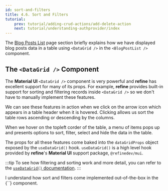 ```yaml
---
id: sort-and-filters
title: 4.6. Sort and Filters
tutorial:
    prev: tutorial/adding-crud-actions/add-delete-action
    next: tutorial/understanding-authprovider/index
---
```


The [Blog Posts List](/docs/tutorial/adding-crud-pages/index) page section briefly explains how we have displayed blog posts data in a table using `<DataGrid />` in the `<BlogPostList />` component.


## The `<DataGrid />` Component

The **Material UI** `<DataGrid />` component is very powerful and **refine** has excellent support for many of its props. For example, **refine** provides built-in support for sorting and filtering records inside `<DataGrid />` so we don't have to manually implement these features.

We can see these features in action when we click on the arrow icon which appears in a table header when it is hovered. Clicking allows us sort the table rows ascending or descending by the columns.

When we hover on the topleft corder of the table, a menu of items pops up and presents options to sort, filter, select and hide the data in the table.

The props for all these features come baked into the `dataGridProps` object exposed by the `useDataGrid()` hook. `useDataGrid()` is a high level hook provided by **refine**'s **Material UI** support package, `@refinedev/mui`.

:::tip
To see how filtering and sorting work and more detail, you can refer to the [`useDataGrid()` documentation](/docs/api-reference/mui/hooks/useDataGrid/).
:::

<Checklist>
<ChecklistItem id="add-search-and-filters-mui">
I understand how sort and filters come implemented out-of-the-box in the {`<DataGrid />`} component.
</ChecklistItem>
</Checklist>
